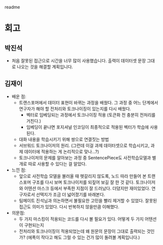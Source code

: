 readme
# 회고 
 ## 박진석
   * 처음 잘못된 접근으로 시간을 너무 많이 사용했습니다.  출력이 데이터셋 문장 그대로 나오는 것을 해결할 계획입니다.
 ## 김재이
  * 배운 점:
    * 트랜스포머에서 데이터 표현이 바뀌는 과정을 배웠다. 그 과정 중 어느 단계에서 연구자가 해야 할 전처리와 토크나이징이 있는지를 다시 배웠다.
        * 벡터로 임베딩되는 과정에서 토크나이징 적용 (토큰화 전 충분히 전처리를 거친다.)
        * 임베딩이 끝나면 포지셔널 인코딩이 최종적으로 적용된 벡터가 학습에 사용된다.
    * 대화 내용을 학습시키기 위해 쌍으로 연결짓는 방법
    * 서브워드 토크나이저의 원리. (그런데 이걸 과제 데이터셋으로 학습시키고, 과제 데이터에 적용하는 게 논리적으로 맞나…?)
    * 토크나이저의 문제를 알아보는 과정 중 SentencePiece도 사전학습모델과 별개로 따로 사용할 수 있다는 걸 알았다.
  * 느낀 점:
    * 앞으로 사전학습 모델을 불러올 때 헷갈리지 않도록, 노드 따라 만들어 본 트랜스포머 구조를 다시 보며 토크나이저를 되짚어 보길 잘 한 것 같다. 토크나이저와 어텐션 마스크 등에서 부족한 지점이 잘 드러났다. 더뎠지만 재미있었다. 연구자로서 선택지가 조금 더 넓어졌기를 바래본다.
    * 팀메이트 진석님과 의논하면서 불필요한 고민을 빨리 제거할 수 있었다. 잘못된 접근도 의미가 있었다. 다시 반복하지 않을만큼 이해했다.
  * 의문점:
    * 두 가지 마스킹이 적용되는 코드를 다시 볼 필요가 있다. 어떻게 두 가지 어텐션이 구현되는지
    * 전처리와 토크나이징이 적용되었는데 왜 원문의 문장이 그대로 출력되는 것인가? (에폭이 작다고 해도 그럴 수 있는 건가 많이 돌려볼 계획입니다.)
